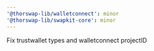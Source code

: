 ```yaml
---
'@thorswap-lib/walletconnect': minor
'@thorswap-lib/swapkit-core': minor
---
```


Fix trustwallet types and walletconnect projectID
